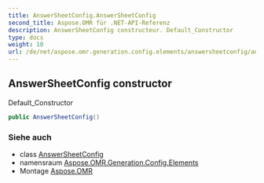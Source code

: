 ```yaml
---
title: AnswerSheetConfig.AnswerSheetConfig
second_title: Aspose.OMR für .NET-API-Referenz
description: AnswerSheetConfig constructeur. Default_Constructor
type: docs
weight: 10
url: /de/net/aspose.omr.generation.config.elements/answersheetconfig/answersheetconfig/
---
```

## AnswerSheetConfig constructor

Default_Constructor

```csharp
public AnswerSheetConfig()
```

### Siehe auch

* class [AnswerSheetConfig](../)
* namensraum [Aspose.OMR.Generation.Config.Elements](../../answersheetconfig/)
* Montage [Aspose.OMR](../../../)


